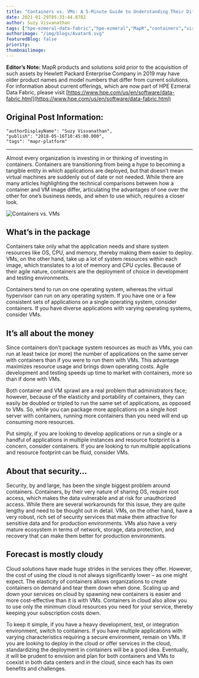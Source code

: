 ```yaml
---
title: "Containers vs. VMs: A 5-Minute Guide to Understanding Their Differences"
date: 2021-01-29T05:33:44.878Z
author: Suzy Visvanathan 
tags: ["hpe-ezmeral-data-fabric","hpe-ezmeral","MapR","containers","virtual-machine"]
authorimage: "/img/blogs/Avatar6.svg"
featuredBlog: false
priority:
thumbnailimage:
---
```

**Editor’s Note:** MapR products and solutions sold prior to the acquisition of such assets by Hewlett Packard Enterprise Company in 2019 may have older product names and model numbers that differ from current solutions. For information about current offerings, which are now part of HPE Ezmeral Data Fabric, please visit [https://www.hpe.com/us/en/software/data-fabric.html](https://www.hpe.com/us/en/software/data-fabric.html)

## Original Post Information:

```
"authorDisplayName": "Suzy Visvanathan",
"publish": "2018-05-16T10:45:00.000",
"tags": "mapr-platform"
```

---

Almost every organization is investing in or thinking of investing in containers. Containers are transitioning from being a hype to becoming a tangible entity in which applications are deployed, but that doesn’t mean virtual machines are suddenly out of date or not needed. While there are many articles highlighting the technical comparisons between how a container and VM image differ, articulating the advantages of one over the other for one’s business needs, and when to use which, requires a closer look.

![Containers vs. VMs](https://hpe-developer-portal.s3.amazonaws.com/uploads/media/2021/1/containers-vs-vms-wide-1611898725434.jpg)

## What’s in the package

Containers take only what the application needs and share system resources like OS, CPU, and memory, thereby making them easier to deploy. VMs, on the other hand, take up a lot of system resources within each image, which translates to a lot of memory and CPU cycles. Because of their agile nature, containers are the deployment of choice in development and testing environments.

Containers tend to run on one operating system, whereas the virtual hypervisor can run on any operating system. If you have one or a few consistent sets of applications on a single operating system, consider containers. If you have diverse applications with varying operating systems, consider VMs.

## It’s all about the money

Since containers don’t package system resources as much as VMs, you can run at least twice (or more) the number of applications on the same server with containers than if you were to run them with VMs. This advantage maximizes resource usage and brings down operating costs. Agile development and testing speeds up time to market with containers, more so than if done with VMs.

Both container and VM sprawl are a real problem that administrators face; however, because of the elasticity and portability of containers, they can easily be doubled or tripled to run the same set of applications, as opposed to VMs. So, while you can package more applications on a single host server with containers, running more containers than you need will end up consuming more resources.

Put simply, if you are looking to develop applications or run a single or a handful of applications in multiple instances and resource footprint is a concern, consider containers. If you are looking to run multiple applications and resource footprint can be fluid, consider VMs.

## About that security...

Security, by and large, has been the single biggest problem around containers. Containers, by their very nature of sharing OS, require root access, which makes the data vulnerable and at risk for unauthorized access. While there are several workarounds for this issue, they are quite lengthy and need to be thought out in detail. VMs, on the other hand, have a very robust, rich set of security services that make them attractive for sensitive data and for production environments. VMs also have a very mature ecosystem in terms of network, storage, data protection, and recovery that can make them better for production environments.

## Forecast is mostly cloudy

Cloud solutions have made huge strides in the services they offer.  However, the cost of using the cloud is not always significantly lower – as one might expect. The elasticity of containers allows organizations to create containers on demand and tear them down when done. Scaling up and down your services on cloud by spawning new containers is easier and more cost-effective than it is with VMs. Containers in cloud also allow you to use only the minimum cloud resources you need for your service, thereby keeping your subscription costs down.

To keep it simple, if you have a heavy development, test, or integration environment, switch to containers. If you have multiple applications with varying characteristics requiring a secure environment, remain on VMs. If you are looking to deploy in the cloud or offer services in the cloud, standardizing the deployment in containers will be a good idea. Eventually, it will be prudent to envision and plan for both containers and VMs to coexist in both data centers and in the cloud, since each has its own benefits and challenges.